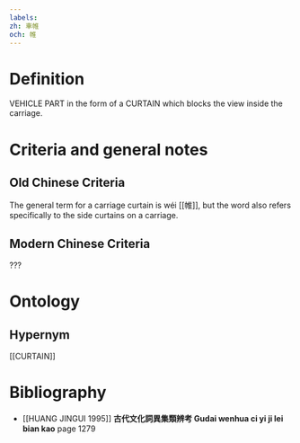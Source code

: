 ```yaml
---
labels: 
zh: 車帷
och: 帷
---
```


# Definition
VEHICLE PART in the form of a CURTAIN which blocks the view inside the carriage.
# Criteria and general notes
## Old Chinese Criteria
The general term for a carriage curtain is wéi [[帷]], but the word also refers specifically to the side curtains on a carriage.
## Modern Chinese Criteria
???
# Ontology

## Hypernym
[[CURTAIN]]
# Bibliography
- [[HUANG JINGUI 1995]]
**古代文化詞異集類辨考 Gudai wenhua ci yi ji lei bian kao** page 1279
